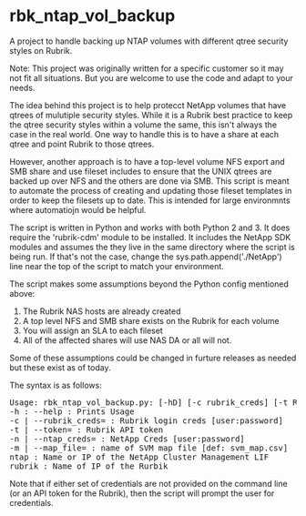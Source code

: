 # rbk_ntap_vol_backup
A project to handle backing up NTAP volumes with different qtree security styles on Rubrik.

Note:  This project was originally written for a specific customer so it may not fit all situations.  But you are welcome to use the code and adapt to your needs.

The idea behind this project is to help protecct NetApp volumes that have qtrees of mulutiple security styles.  While it is a Rubrik best practice to keep the qtree security styles within a volume the same, this isn't always the case in the real world.  One way to handle this is to have a share at each qtree and point Rubrik to those qtrees.  

However, another approach is to have a top-level volume NFS export and SMB share and use fileset includes to ensure that the UNIX qtrees are backed up over NFS and the others are done via SMB.  This script is meant to automate the process of creating and updating those fileset templates in order to keep the filesets up to date.  This is intended for large environmnts where automatiojn would be helpful.

The script is written in Python and works with both Python 2 and 3.  It does require the 'rubrik-cdm' module to be installed.  It includes the NetApp SDK modules and assumes the they live in the same directory where the script is being run.  If that's not the case, change the sys.path.append('./NetApp') line near the top of the script to match your environment.

The script makes some assumptions beyond the Python config mentioned above:

1. The Rubrik NAS hosts are already created
2. A top level NFS and SMB share exists on the Rubrik for each volume
3. You will assign an SLA to each fileset
4. All of the affected shares will use NAS DA or all will not.

Some of these assumptions could be changed in furture releases as needed but these exist as of today.

The syntax is as follows:

<pre>
Usage: rbk_ntap_vol_backup.py: [-hD] [-c rubrik_creds] [-t Rbk API token] [-n NTAP creds] [-m map_file] ntap rubrik
-h : --help : Prints Usage
-c | --rubrik_creds= : Rubrik login creds [user:password]
-t | --token= : Rubrik API token
-n | --ntap_creds= : NetApp Creds [user:password]
-m | --map_file= : name of SVM map file [def: svm_map.csv]
ntap : Name or IP of the NetApp Cluster Management LIF
rubrik : Name of IP of the Rurbik
</pre>

Note that if either set of credentials are not provided on the command line (or an API token for the Rubrik), then the script will prompt the user for credentials.
